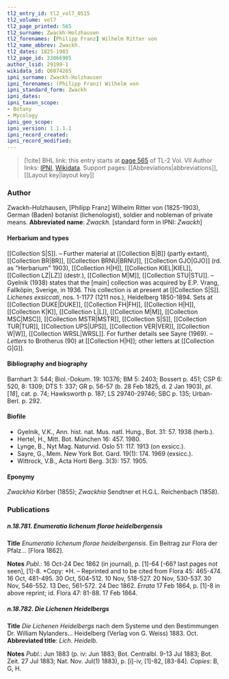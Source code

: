 ```yaml
---
tl2_entry_id: tl2_vol7_0515
tl2_volume: vol7
tl2_page_printed: 565
tl2_surname: Zwackh-Holzhausen
tl2_forenames: [Philipp Franz] Wilhelm Ritter von
tl2_name_abbrev: Zwackh.
tl2_dates: 1825-1903
tl2_page_id: 33066905
author_lsid: 29199-1
wikidata_id: Q6074265
ipni_surname: Zwackh-Holzhausen
ipni_forenames: (Philipp Franz) Wilhelm von
ipni_standard_form: Zwackh
ipni_dates: 
ipni_taxon_scope: 
- Botany
- Mycology
ipni_geo_scope: 
ipni_version: 1.1.1.1
ipni_record_created: 
ipni_record_modified:
---
```


> [!cite] BHL link: this entry starts at [page 565](https://www.biodiversitylibrary.org/page/33066905) of TL-2 Vol. VII
> Author links: [IPNI](https://www.ipni.org/a/29199-1), [Wikidata](https://www.wikidata.org/wiki/Q6074265). Support pages: [[Abbreviations|abbreviations]], [[Layout key|layout key]]

### Author

Zwackh-Holzhausen, \[Philipp Franz\] Wilhelm Ritter von (1825-1903), German (Baden) botanist (lichenologist), soldier and nobleman of private means. 
**Abbreviated name**: *Zwackh.* \[standard form in IPNI: *Zwackh*\]

#### Herbarium and types

[[Collection S|S]]. – Further material at [[Collection B|B]] (partly extant), [[Collection BR|BR]], [[Collection BRNU|BRNU]], [[Collection GJO|GJO]] (rd. as "Herbarium" 1903), [[Collection H|H]], [[Collection KIEL|KIEL]], [[Collection LZ|LZ]] (destr.), [[Collection M|M]], [[Collection STU|STU]]. – Gyelnik (1938) states that the \[main\] collection was acquired by E.P. Vrang, Fallköpin, Sverige, in 1936. This collection is at present at [[Collection S|S]].
*Lichenes exsiccati*, nos. 1-1177 (1211 nos.), Heidelberg 1850-1894. Sets at [[Collection DUKE|DUKE]], [[Collection FH|FH]], [[Collection H|H]], [[Collection K|K]], [[Collection L|L]], [[Collection M|M]], [[Collection MSC|MSC]], [[Collection MSTR|MSTR]], [[Collection S|S]], [[Collection TUR|TUR]], [[Collection UPS|UPS]], [[Collection VER|VER]], [[Collection W|W]], [[Collection WRSL|WRSL]]. For further details see Sayre (1969). – *Letters* to Brotherus (90) at [[Collection H|H]]; other letters at [[Collection G|G]].

#### Bibliography and biography

Barnhart 3: 544; Biol.-Dokum. 19: 10376; BM 5: 2403; Bossert p. 451; CSP 6: 520, 8: 1309; DTS 1: 337; GR p. 56-57 (b. 28 Feb 1825, d. 2 Jan 1903), *pl*. \[*18*\], cat. p. 74; Hawksworth p. 187; LS 29740-29746; SBC p. 135; Urban-Berl. p. 292.

#### Biofile

- Gyelnik, V.K., Ann. hist. nat. Mus. natl. Hung., Bot. 31: 57. 1938 (herb.).
- Hertel, H., Mitt. Bot. München 16: 457. 1980.
- Lynge, B., Nyt Mag. Naturvid. Oslo 51: 117. 1913 (on exsicc.).
- Sayre, G., Mem. New York Bot. Gard. 19(1): 174. 1969 (exsicc.).
- Wittrock, V.B., Acta Horti Berg. 3(3): 157. 1905.

#### Eponymy

*Zwackhia* Körber (1855); *Zwackhia* Sendtner et H.G.L. Reichenbach (1858).

### Publications

##### n.18.781. Enumeratio lichenum florae heidelbergensis

**Title**
*Enumeratio lichenum florae heidelbergensis*. Ein Beitrag zur Flora der Pfalz... \[Flora 1862\].

**Notes**
*Publ*.: 16 Oct-24 Dec 1862 (in journal), p. \[1\]-64 \[-66? last pages not seen\], \[1\]-8. *Copy: *H. – Reprinted and to be cited from Flora 45: 465-474. 16 Oct, 481-495. 30 Oct, 504-512. 10 Nov, 518-527. 20 Nov, 530-537. 30 Nov, 546-552. 13 Dec, 561-572. 24 Dec 1862.
*Errata* 17 Feb 1864, p. \[1\]-8 in above reprint; id. Flora 47: 81-88. 17 Feb 1864.

##### n.18.782. Die Lichenen Heidelbergs

**Title**
*Die Lichenen Heidelbergs* nach dem Systeme und den Bestimmungen Dr. William Nylanders... Heidelberg (Verlag von G. Weiss) 1883. Oct.
**Abbreviated title**: *Lich. Heidelb.*

**Notes**
*Publ*.: Jun 1883 (p. iv: Jun 1883; Bot. Centralbl. 9-13 Jul 1883; Bot. Zeit. 27 Jul 1883; Nat. Nov. Jul(1) 1883), p. \[i\]-iv, \[1\]-82, \[83-84\]. *Copies*: B, G, H.

